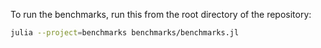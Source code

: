 To run the benchmarks, run this from the root directory of the repository:

```sh
julia --project=benchmarks benchmarks/benchmarks.jl
```